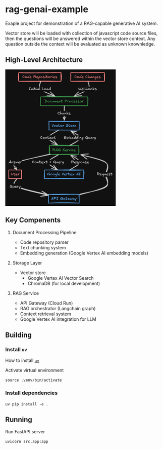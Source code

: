 # rag-genai-example

Exaple project for demonstration of a RAG-capable generative AI system.

Vector store will be loaded with collection of javascript code source files, then the questions will be answered within the vector store context. Any question outside the context will be evaluated as unknown knownledge.

## High-Level Architecture

![image info](flowchart.png)

## Key Compenents

1. Document Processing Pipeline
   - Code repository parser
   - Text chunking system
   - Embedding generation (Google Vertex AI embedding models)

2. Storage Layer
   - Vector store
     - Google Vertex AI Vector Search
     - ChromaDB (for local development)

3. RAG Service
   - API Gateway (Cloud Run)
   - RAG orchestrator (Langchain graph)
   - Context retrieval system
   - Google Vertex AI integration for LLM


## Building

### Install `uv`

How to install [`uv`](https://docs.astral.sh/uv/getting-started/installation/#standalone-installer)

Activate virtual environment

```shell
source .venv/bin/activate
```

### Install dependencies

```shell
uv pip install -e .
```

## Running

Run FastAPI server

```shell
uvicorn src.app:app
```
